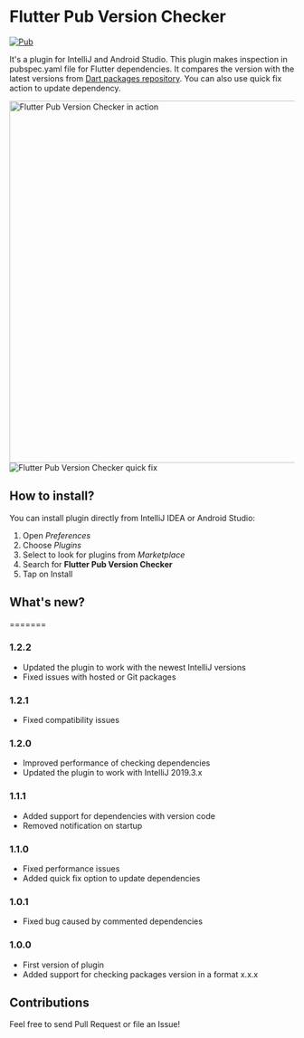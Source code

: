 # Flutter Pub Version Checker

[![Pub](https://img.shields.io/jetbrains/plugin/v/12400-flutter-pub-version-checker.svg?label=flutter%20pub%20version%20checker)](https://plugins.jetbrains.com/plugin/12400-flutter-pub-version-checker)

It's a plugin for IntelliJ and Android Studio. This plugin makes inspection in pubspec.yaml 
file for Flutter dependencies. It compares the version with the latest versions from [Dart packages repository](https://pub.dev).
You can also use quick fix action to update dependency.

<img src="/img/screen1.png" alt="Flutter Pub Version Checker in action" width="640"/>

<img src="/img/quickfix.gif" alt="Flutter Pub Version Checker quick fix"/>

## How to install?

You can install plugin directly from IntelliJ IDEA or Android Studio:
1. Open _Preferences_
2. Choose _Plugins_
3. Select to look for plugins from _Marketplace_
4. Search for **Flutter Pub Version Checker**
5. Tap on Install

## What's new?
=======
### 1.2.2
- Updated the plugin to work with the newest IntelliJ versions
- Fixed issues with hosted or Git packages  
### 1.2.1
- Fixed compatibility issues
### 1.2.0
- Improved performance of checking dependencies
- Updated the plugin to work with IntelliJ 2019.3.x
### 1.1.1
- Added support for dependencies with version code
- Removed notification on startup
### 1.1.0
- Fixed performance issues
- Added quick fix option to update dependencies
### 1.0.1
- Fixed bug caused by commented dependencies</li>
### 1.0.0
- First version of plugin</li>
- Added support for checking packages version in a format x.x.x</li></ul>

## Contributions

Feel free to send Pull Request or file an Issue!
